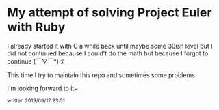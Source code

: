 # My attempt of solving Project Euler with Ruby

I already started it with C a while back until maybe some 30ish level but I did not continued because I could't do the math but because I forgot to continue (￣▽￣*)ゞ

This time I try to maintain this repo and sometimes some problems

I'm looking forward to it~

<sub>written 2019/09/17 23:51</sub>
